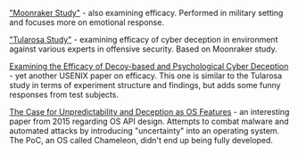 ["Moonraker Study"](https://www.researchgate.net/publication/337464633_The_Moonraker_Study_An_Experimental_Evaluation_of_Host-Based_Deception) - also examining efficacy. Performed in military setting and focuses more on emotional response.

["Tularosa Study"](https://www.usenix.org/publications/loginonline/imposing-cyber-penalty-against-attackers-cyber-deception ) - examining efficacy of cyber deception in environment against various experts in offensive security. Based on Moonraker study.

[Examining the Efficacy of Decoy-based and Psychological Cyber Deception](https://www.usenix.org/conference/usenixsecurity21/presentation/ferguson-walter) - yet another USENIX paper on efficacy. This one is similar to the Tularosa study in terms of experiment structure and findings, but adds some funny responses from test subjects.

[The Case for Unpredictability and Deception as OS Features](https://www.usenix.org/system/files/login/articles/login_aug15_03_sun.pdf) - an interesting paper from 2015 regarding OS API design. Attempts to combat malware and automated attacks by introducing "uncertainty" into an operating system. The PoC, an OS called Chameleon, didn't end up being fully developed.
